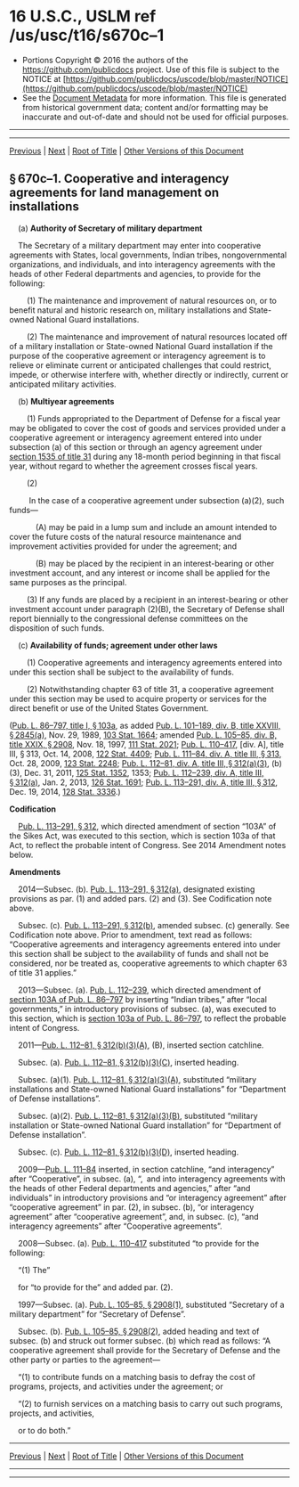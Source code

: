 ---
---

# 16 U.S.C., USLM ref /us/usc/t16/s670c–1

* Portions Copyright © 2016 the authors of the https://github.com/publicdocs project.
  Use of this file is subject to the NOTICE at [https://github.com/publicdocs/uscode/blob/master/NOTICE](https://github.com/publicdocs/uscode/blob/master/NOTICE)
* See the [Document Metadata](././../../../../..//README.md) for more information.
  This file is generated from historical government data; content and/or formatting may be inaccurate and out-of-date and should not be used for official purposes.

----------
----------

[Previous](./../../../../..//us/usc/t16/ch5C/schI/m__us_usc_t16_s670c.md) | [Next](./../../../../..//us/usc/t16/ch5C/schI/m__us_usc_t16_s670d.md) | [Root of Title](./../../../../../) | [Other Versions of this Document](https://publicdocs.github.io/go/links?ns=uslm&ref=%2Fus%2Fusc%2Ft16%2Fs670c%E2%80%931)

## § 670c–1. Cooperative and interagency agreements for land management on installations

    (a) __Authority of Secretary of military department__ 

    The Secretary of a military department may enter into cooperative agreements with States, local governments, Indian tribes, nongovernmental organizations, and individuals, and into interagency agreements with the heads of other Federal departments and agencies, to provide for the following:

        (1) The maintenance and improvement of natural resources on, or to benefit natural and historic research on, military installations and State-owned National Guard installations.

        (2) The maintenance and improvement of natural resources located off of a military installation or State-owned National Guard installation if the purpose of the cooperative agreement or interagency agreement is to relieve or eliminate current or anticipated challenges that could restrict, impede, or otherwise interfere with, whether directly or indirectly, current or anticipated military activities.

    (b) __Multiyear agreements__ 

        (1) Funds appropriated to the Department of Defense for a fiscal year may be obligated to cover the cost of goods and services provided under a cooperative agreement or interagency agreement entered into under subsection (a) of this section or through an agency agreement under [section 1535 of title 31][/us/usc/t31/s1535] during any 18-month period beginning in that fiscal year, without regard to whether the agreement crosses fiscal years.

        (2)

         In the case of a cooperative agreement under subsection (a)(2), such funds—

            (A) may be paid in a lump sum and include an amount intended to cover the future costs of the natural resource maintenance and improvement activities provided for under the agreement; and

            (B) may be placed by the recipient in an interest-bearing or other investment account, and any interest or income shall be applied for the same purposes as the principal.

        (3) If any funds are placed by a recipient in an interest-bearing or other investment account under paragraph (2)(B), the Secretary of Defense shall report biennially to the congressional defense committees on the disposition of such funds.

    (c) __Availability of funds; agreement under other laws__ 

        (1) Cooperative agreements and interagency agreements entered into under this section shall be subject to the availability of funds.

        (2) Notwithstanding chapter 63 of title 31, a cooperative agreement under this section may be used to acquire property or services for the direct benefit or use of the United States Government.

([Pub. L. 86–797, title I, § 103a][/us/pl/86/797/s103a], as added [Pub. L. 101–189, div. B, title XXVIII, § 2845(a)][/us/pl/101/189/s2845/a], Nov. 29, 1989, [103 Stat. 1664][/us/stat/103/1664]; amended [Pub. L. 105–85, div. B, title XXIX, § 2908][/us/pl/105/85/s2908], Nov. 18, 1997, [111 Stat. 2021][/us/stat/111/2021]; [Pub. L. 110–417][/us/pl/110/417], \[div. A\], title III, § 313, Oct. 14, 2008, [122 Stat. 4409][/us/stat/122/4409]; [Pub. L. 111–84, div. A, title III, § 313][/us/pl/111/84/s313], Oct. 28, 2009, [123 Stat. 2248][/us/stat/123/2248]; [Pub. L. 112–81, div. A, title III, § 312(a)(3)][/us/pl/112/81/s312/a/3], (b)(3), Dec. 31, 2011, [125 Stat. 1352][/us/stat/125/1352], 1353; [Pub. L. 112–239, div. A, title III, § 312(a)][/us/pl/112/239/s312/a], Jan. 2, 2013, [126 Stat. 1691][/us/stat/126/1691]; [Pub. L. 113–291, div. A, title III, § 312][/us/pl/113/291/s312], Dec. 19, 2014, [128 Stat. 3336][/us/stat/128/3336].)

 __Codification__ 

    [Pub. L. 113–291, § 312][/us/pl/113/291/s312], which directed amendment of section “103A” of the Sikes Act, was executed to this section, which is section 103a of that Act, to reflect the probable intent of Congress. See 2014 Amendment notes below.

 __Amendments__ 

    2014—Subsec. (b). [Pub. L. 113–291, § 312(a)][/us/pl/113/291/s312/a], designated existing provisions as par. (1) and added pars. (2) and (3). See Codification note above.

    Subsec. (c). [Pub. L. 113–291, § 312(b)][/us/pl/113/291/s312/b], amended subsec. (c) generally. See Codification note above. Prior to amendment, text read as follows: “Cooperative agreements and interagency agreements entered into under this section shall be subject to the availability of funds and shall not be considered, nor be treated as, cooperative agreements to which chapter 63 of title 31 applies.”

    2013—Subsec. (a). [Pub. L. 112–239][/us/pl/112/239], which directed amendment of [section 103A of Pub. L. 86–797][/us/pl/86/797/s103A] by inserting “Indian tribes,” after “local governments,” in introductory provisions of subsec. (a), was executed to this section, which is [section 103a of Pub. L. 86–797][/us/pl/86/797/s103a], to reflect the probable intent of Congress.

    2011—[Pub. L. 112–81, § 312(b)(3)(A)][/us/pl/112/81/s312/b/3/A], (B), inserted section catchline.

    Subsec. (a). [Pub. L. 112–81, § 312(b)(3)(C)][/us/pl/112/81/s312/b/3/C], inserted heading.

    Subsec. (a)(1). [Pub. L. 112–81, § 312(a)(3)(A)][/us/pl/112/81/s312/a/3/A], substituted “military installations and State-owned National Guard installations” for “Department of Defense installations”.

    Subsec. (a)(2). [Pub. L. 112–81, § 312(a)(3)(B)][/us/pl/112/81/s312/a/3/B], substituted “military installation or State-owned National Guard installation” for “Department of Defense installation”.

    Subsec. (c). [Pub. L. 112–81, § 312(b)(3)(D)][/us/pl/112/81/s312/b/3/D], inserted heading.

    2009—[Pub. L. 111–84][/us/pl/111/84] inserted, in section catchline, “and interagency” after “Cooperative”, in subsec. (a), “, and into interagency agreements with the heads of other Federal departments and agencies,” after “and individuals” in introductory provisions and “or interagency agreement” after “cooperative agreement” in par. (2), in subsec. (b), “or interagency agreement” after “cooperative agreement”, and, in subsec. (c), “and interagency agreements” after “Cooperative agreements”.

    2008—Subsec. (a). [Pub. L. 110–417][/us/pl/110/417] substituted “to provide for the following:

    “(1) The”

    for “to provide for the” and added par. (2).

    1997—Subsec. (a). [Pub. L. 105–85, § 2908(1)][/us/pl/105/85/s2908/1], substituted “Secretary of a military department” for “Secretary of Defense”.

    Subsec. (b). [Pub. L. 105–85, § 2908(2)][/us/pl/105/85/s2908/2], added heading and text of subsec. (b) and struck out former subsec. (b) which read as follows: “A cooperative agreement shall provide for the Secretary of Defense and the other party or parties to the agreement—

    “(1) to contribute funds on a matching basis to defray the cost of programs, projects, and activities under the agreement; or

    “(2) to furnish services on a matching basis to carry out such programs, projects, and activities,

    or to do both.”

----------

[Previous](./../../../../..//us/usc/t16/ch5C/schI/m__us_usc_t16_s670c.md) | [Next](./../../../../..//us/usc/t16/ch5C/schI/m__us_usc_t16_s670d.md) | [Root of Title](./../../../../../) | [Other Versions of this Document](https://publicdocs.github.io/go/links?ns=uslm&ref=%2Fus%2Fusc%2Ft16%2Fs670c%E2%80%931)

----------
----------

[/us/usc/t31/s1535]: https://publicdocs.github.io/go/links?ns=uslm&ref=%2Fus%2Fusc%2Ft31%2Fs1535
[/us/pl/86/797/s103a]: https://publicdocs.github.io/go/links?ns=uslm&ref=%2Fus%2Fpl%2F86%2F797%2Fs103a
[/us/pl/101/189/s2845/a]: https://publicdocs.github.io/go/links?ns=uslm&ref=%2Fus%2Fpl%2F101%2F189%2Fs2845%2Fa
[/us/stat/103/1664]: https://publicdocs.github.io/go/links?ns=uslm&ref=%2Fus%2Fstat%2F103%2F1664
[/us/pl/105/85/s2908]: https://publicdocs.github.io/go/links?ns=uslm&ref=%2Fus%2Fpl%2F105%2F85%2Fs2908
[/us/stat/111/2021]: https://publicdocs.github.io/go/links?ns=uslm&ref=%2Fus%2Fstat%2F111%2F2021
[/us/pl/110/417]: https://publicdocs.github.io/go/links?ns=uslm&ref=%2Fus%2Fpl%2F110%2F417
[/us/stat/122/4409]: https://publicdocs.github.io/go/links?ns=uslm&ref=%2Fus%2Fstat%2F122%2F4409
[/us/pl/111/84/s313]: https://publicdocs.github.io/go/links?ns=uslm&ref=%2Fus%2Fpl%2F111%2F84%2Fs313
[/us/stat/123/2248]: https://publicdocs.github.io/go/links?ns=uslm&ref=%2Fus%2Fstat%2F123%2F2248
[/us/pl/112/81/s312/a/3]: https://publicdocs.github.io/go/links?ns=uslm&ref=%2Fus%2Fpl%2F112%2F81%2Fs312%2Fa%2F3
[/us/stat/125/1352]: https://publicdocs.github.io/go/links?ns=uslm&ref=%2Fus%2Fstat%2F125%2F1352
[/us/pl/112/239/s312/a]: https://publicdocs.github.io/go/links?ns=uslm&ref=%2Fus%2Fpl%2F112%2F239%2Fs312%2Fa
[/us/stat/126/1691]: https://publicdocs.github.io/go/links?ns=uslm&ref=%2Fus%2Fstat%2F126%2F1691
[/us/pl/113/291/s312]: https://publicdocs.github.io/go/links?ns=uslm&ref=%2Fus%2Fpl%2F113%2F291%2Fs312
[/us/stat/128/3336]: https://publicdocs.github.io/go/links?ns=uslm&ref=%2Fus%2Fstat%2F128%2F3336
[/us/pl/113/291/s312]: https://publicdocs.github.io/go/links?ns=uslm&ref=%2Fus%2Fpl%2F113%2F291%2Fs312
[/us/pl/113/291/s312/a]: https://publicdocs.github.io/go/links?ns=uslm&ref=%2Fus%2Fpl%2F113%2F291%2Fs312%2Fa
[/us/pl/113/291/s312/b]: https://publicdocs.github.io/go/links?ns=uslm&ref=%2Fus%2Fpl%2F113%2F291%2Fs312%2Fb
[/us/pl/112/239]: https://publicdocs.github.io/go/links?ns=uslm&ref=%2Fus%2Fpl%2F112%2F239
[/us/pl/86/797/s103A]: https://publicdocs.github.io/go/links?ns=uslm&ref=%2Fus%2Fpl%2F86%2F797%2Fs103A
[/us/pl/86/797/s103a]: https://publicdocs.github.io/go/links?ns=uslm&ref=%2Fus%2Fpl%2F86%2F797%2Fs103a
[/us/pl/112/81/s312/b/3/A]: https://publicdocs.github.io/go/links?ns=uslm&ref=%2Fus%2Fpl%2F112%2F81%2Fs312%2Fb%2F3%2FA
[/us/pl/112/81/s312/b/3/C]: https://publicdocs.github.io/go/links?ns=uslm&ref=%2Fus%2Fpl%2F112%2F81%2Fs312%2Fb%2F3%2FC
[/us/pl/112/81/s312/a/3/A]: https://publicdocs.github.io/go/links?ns=uslm&ref=%2Fus%2Fpl%2F112%2F81%2Fs312%2Fa%2F3%2FA
[/us/pl/112/81/s312/a/3/B]: https://publicdocs.github.io/go/links?ns=uslm&ref=%2Fus%2Fpl%2F112%2F81%2Fs312%2Fa%2F3%2FB
[/us/pl/112/81/s312/b/3/D]: https://publicdocs.github.io/go/links?ns=uslm&ref=%2Fus%2Fpl%2F112%2F81%2Fs312%2Fb%2F3%2FD
[/us/pl/111/84]: https://publicdocs.github.io/go/links?ns=uslm&ref=%2Fus%2Fpl%2F111%2F84
[/us/pl/110/417]: https://publicdocs.github.io/go/links?ns=uslm&ref=%2Fus%2Fpl%2F110%2F417
[/us/pl/105/85/s2908/1]: https://publicdocs.github.io/go/links?ns=uslm&ref=%2Fus%2Fpl%2F105%2F85%2Fs2908%2F1
[/us/pl/105/85/s2908/2]: https://publicdocs.github.io/go/links?ns=uslm&ref=%2Fus%2Fpl%2F105%2F85%2Fs2908%2F2


